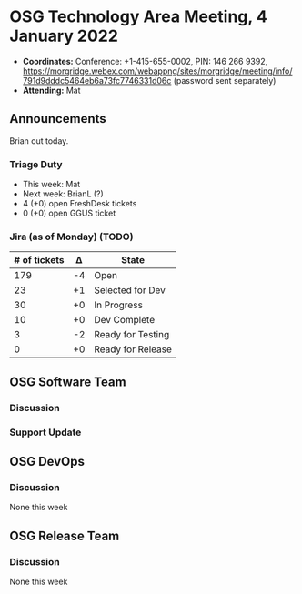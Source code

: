 # OSG Technology Area Meeting, 4 January 2022

-   **Coordinates:** Conference: +1-415-655-0002, PIN: 146 266 9392,
    <https://morgridge.webex.com/webappng/sites/morgridge/meeting/info/791d9dddc5464eb6a73fc7746331d06c> (password sent separately)
-   **Attending:** Mat

## Announcements

Brian out today.

### Triage Duty

-   This week: Mat
-   Next week: BrianL (?)
-   4 (+0) open FreshDesk tickets
-   0 (+0) open GGUS ticket

### Jira (as of Monday) (TODO)

| # of tickets | &Delta; | State             |
|--------------|---------|-------------------|
| 179          | -4      | Open              |
| 23           | +1      | Selected for Dev  |
| 30           | +0      | In Progress       |
| 10           | +0      | Dev Complete      |
| 3            | -2      | Ready for Testing |
| 0            | +0      | Ready for Release |

## OSG Software Team


### Discussion


### Support Update

## OSG DevOps

### Discussion

None this week

## OSG Release Team


### Discussion

None this week
